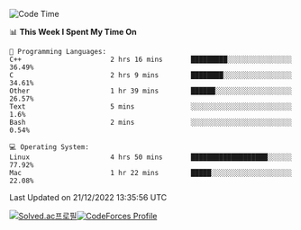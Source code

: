 
<!--START_SECTION:waka-->
![Code Time](http://img.shields.io/badge/Code%20Time-2%2C189%20hrs%2033%20mins-blue)

📊 **This Week I Spent My Time On** 

```text
💬 Programming Languages: 
C++                      2 hrs 16 mins       █████████░░░░░░░░░░░░░░░░   36.49% 
C                        2 hrs 9 mins        ████████░░░░░░░░░░░░░░░░░   34.61% 
Other                    1 hr 39 mins        ██████░░░░░░░░░░░░░░░░░░░   26.57% 
Text                     5 mins              ░░░░░░░░░░░░░░░░░░░░░░░░░   1.6% 
Bash                     2 mins              ░░░░░░░░░░░░░░░░░░░░░░░░░   0.54%

💻 Operating System: 
Linux                    4 hrs 50 mins       ███████████████████░░░░░░   77.92% 
Mac                      1 hr 22 mins        █████░░░░░░░░░░░░░░░░░░░░   22.08%

```


 Last Updated on 21/12/2022 13:35:56 UTC
<!--END_SECTION:waka-->
[![Solved.ac프로필](http://mazassumnida.wtf/api/generate_badge?boj=hckim96)](https://solved.ac/hckim96)[![CodeForces Profile](https://cf.leed.at?id=hckim96)](https://codeforces.com/profile/hckim96)
